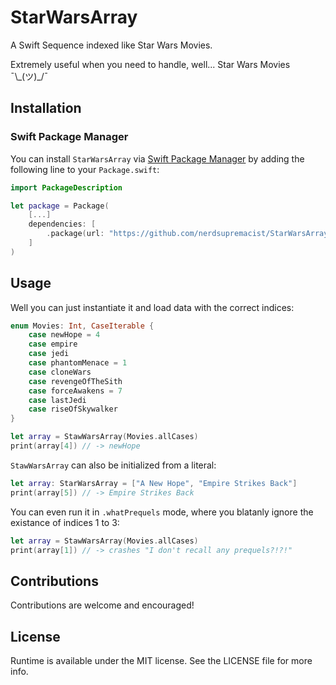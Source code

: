 # StarWarsArray
A Swift Sequence indexed like Star Wars Movies.

Extremely useful when you need to handle, well... Star Wars Movies ¯\\\_(ツ)_\/¯ 

## Installation
### Swift Package Manager

You can install `StarWarsArray` via [Swift Package Manager](https://swift.org/package-manager/) by adding the following line to your `Package.swift`:

```swift
import PackageDescription

let package = Package(
    [...]
    dependencies: [
        .package(url: "https://github.com/nerdsupremacist/StarWarsArray.git", .upToNextMajor(from: "0.1.0"))
    ]
)
```

## Usage

Well you can just instantiate it and load data with the correct indices:

```swift
enum Movies: Int, CaseIterable {
    case newHope = 4
    case empire
    case jedi
    case phantomMenace = 1
    case cloneWars
    case revengeOfTheSith
    case forceAwakens = 7
    case lastJedi
    case riseOfSkywalker
}

let array = StawWarsArray(Movies.allCases)
print(array[4]) // -> newHope
```

`StawWarsArray` can also be initialized from a literal:

```swift
let array: StarWarsArray = ["A New Hope", "Empire Strikes Back"]
print(array[5]) // -> Empire Strikes Back
```

You can even run it in `.whatPrequels` mode, where you blatanly ignore the existance of indices 1 to 3:

```swift
let array = StawWarsArray(Movies.allCases)
print(array[1]) // -> crashes "I don't recall any prequels?!?!"
```


## Contributions
Contributions are welcome and encouraged!

## License
Runtime is available under the MIT license. See the LICENSE file for more info.
